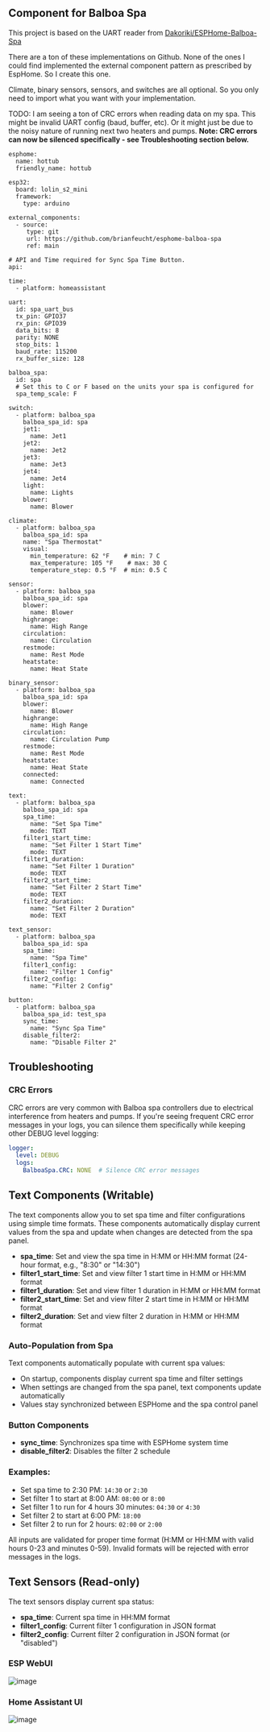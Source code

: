 ## Component for Balboa Spa

This project is based on the UART reader from [Dakoriki/ESPHome-Balboa-Spa](https://github.com/Dakoriki/ESPHome-Balboa-Spa)

There are a ton of these implementations on Github.  None of the ones I could find implemented the external component pattern as prescribed by EspHome.  So I create this one.  

Climate, binary sensors, sensors, and switches are all optional.  So you only need to import what you want with your implementation.

TODO:
I am seeing a ton of CRC errors when reading data on my spa.  This might be invalid UART config (baud, buffer, etc). Or it might just be due to the noisy nature of running next two heaters and pumps. **Note: CRC errors can now be silenced specifically - see Troubleshooting section below.**

```
esphome:
  name: hottub
  friendly_name: hottub

esp32:
  board: lolin_s2_mini
  framework: 
    type: arduino

external_components:
  - source:
     type: git
     url: https://github.com/brianfeucht/esphome-balboa-spa
     ref: main

# API and Time required for Sync Spa Time Button. 
api:

time:
  - platform: homeassistant

uart:
  id: spa_uart_bus
  tx_pin: GPIO37
  rx_pin: GPIO39
  data_bits: 8
  parity: NONE
  stop_bits: 1
  baud_rate: 115200
  rx_buffer_size: 128

balboa_spa:
  id: spa
  # Set this to C or F based on the units your spa is configured for
  spa_temp_scale: F

switch:
  - platform: balboa_spa
    balboa_spa_id: spa
    jet1:
      name: Jet1
    jet2:
      name: Jet2
    jet3:
      name: Jet3
    jet4:
      name: Jet4
    light:
      name: Lights
    blower:
      name: Blower

climate:
  - platform: balboa_spa
    balboa_spa_id: spa
    name: "Spa Thermostat"
    visual:
      min_temperature: 62 °F    # min: 7 C
      max_temperature: 105 °F    # max: 30 C
      temperature_step: 0.5 °F  # min: 0.5 C

sensor:
  - platform: balboa_spa
    balboa_spa_id: spa
    blower:
      name: Blower
    highrange:
      name: High Range
    circulation:
      name: Circulation
    restmode:
      name: Rest Mode
    heatstate:
      name: Heat State

binary_sensor:
  - platform: balboa_spa
    balboa_spa_id: spa
    blower:
      name: Blower
    highrange:
      name: High Range
    circulation:
      name: Circulation Pump
    restmode:
      name: Rest Mode
    heatstate:
      name: Heat State
    connected:
      name: Connected

text:
  - platform: balboa_spa
    balboa_spa_id: spa
    spa_time:
      name: "Set Spa Time"
      mode: TEXT
    filter1_start_time:
      name: "Set Filter 1 Start Time"
      mode: TEXT
    filter1_duration:
      name: "Set Filter 1 Duration"
      mode: TEXT
    filter2_start_time:
      name: "Set Filter 2 Start Time"
      mode: TEXT
    filter2_duration:
      name: "Set Filter 2 Duration"
      mode: TEXT

text_sensor:
  - platform: balboa_spa
    balboa_spa_id: spa
    spa_time:
      name: "Spa Time"
    filter1_config:
      name: "Filter 1 Config"
    filter2_config:
      name: "Filter 2 Config"

button:
  - platform: balboa_spa
    balboa_spa_id: test_spa
    sync_time:
      name: "Sync Spa Time"
    disable_filter2:
      name: "Disable Filter 2"
```

## Troubleshooting

### CRC Errors

CRC errors are very common with Balboa spa controllers due to electrical interference from heaters and pumps. If you're seeing frequent CRC error messages in your logs, you can silence them specifically while keeping other DEBUG level logging:

```yaml
logger:
  level: DEBUG
  logs:
    BalboaSpa.CRC: NONE  # Silence CRC error messages
```

## Text Components (Writable)

The text components allow you to set spa time and filter configurations using simple time formats. These components automatically display current values from the spa and update when changes are detected from the spa panel.

- **spa_time**: Set and view the spa time in H:MM or HH:MM format (24-hour format, e.g., "8:30" or "14:30")
- **filter1_start_time**: Set and view filter 1 start time in H:MM or HH:MM format
- **filter1_duration**: Set and view filter 1 duration in H:MM or HH:MM format  
- **filter2_start_time**: Set and view filter 2 start time in H:MM or HH:MM format
- **filter2_duration**: Set and view filter 2 duration in H:MM or HH:MM format

### Auto-Population from Spa
Text components automatically populate with current spa values:
- On startup, components display current spa time and filter settings
- When settings are changed from the spa panel, text components update automatically
- Values stay synchronized between ESPHome and the spa control panel

### Button Components

- **sync_time**: Synchronizes spa time with ESPHome system time
- **disable_filter2**: Disables the filter 2 schedule

### Examples:
- Set spa time to 2:30 PM: `14:30` or `2:30`
- Set filter 1 to start at 8:00 AM: `08:00` or `8:00`
- Set filter 1 to run for 4 hours 30 minutes: `04:30` or `4:30`
- Set filter 2 to start at 6:00 PM: `18:00`
- Set filter 2 to run for 2 hours: `02:00` or `2:00`

All inputs are validated for proper time format (H:MM or HH:MM with valid hours 0-23 and minutes 0-59). Invalid formats will be rejected with error messages in the logs.

## Text Sensors (Read-only)

The text sensors display current spa status:

- **spa_time**: Current spa time in HH:MM format
- **filter1_config**: Current filter 1 configuration in JSON format
- **filter2_config**: Current filter 2 configuration in JSON format (or "disabled")

### ESP WebUI
![image](https://github.com/user-attachments/assets/af602be2-da9e-4880-8fb8-e7f7f9122977)

### Home Assistant UI
![image](https://github.com/user-attachments/assets/a37a7e08-94b2-4231-83ca-0ffc4646fbfa)
